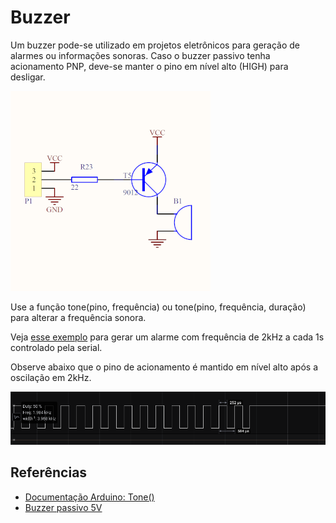 # Buzzer

Um buzzer pode-se utilizado em projetos eletrônicos para geração de alarmes ou informações sonoras. Caso o buzzer passivo tenha acionamento PNP, deve-se manter o pino em nível alto (HIGH) para desligar.

![Esquemático buzzer passivo](./buzzer.png)

Use a função tone(pino, frequência) ou tone(pino, frequência, duração) para alterar a frequência sonora.

Veja [esse exemplo](./buzzer.ino) para gerar um alarme com frequência de 2kHz a cada 1s controlado pela serial.

Observe abaixo que o pino de acionamento é mantido em nível alto após a oscilação em 2kHz.

![Forma de onda gerado pelo código buzzer.ino](./wave.png)


## Referências

- [Documentação Arduino: Tone()](https://www.arduino.cc/reference/pt/language/functions/advanced-io/tone/)
- [Buzzer passivo 5V](https://www.filipeflop.com/produto/modulo-buzzer-5v-passivo/)


